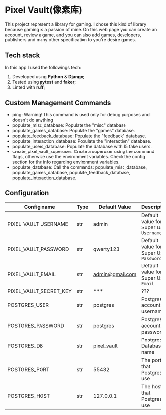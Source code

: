 # Pixel Vault(像素库)
This project represent a library for gaming. I chose this kind of library because gaming is a passion of mine.
On this web page you can create an account, review a game, and you can also add games, developers, publishers and many 
other specification to you're desire games.

## Tech stack
In this app I used the followings tech:
1. Developed using **Python** & **Django**;
2. Tested using **pytest** and **faker**;
3. Linted with **ruff**;

## Custom Management Commands

* ping: Warning! This command is used only for debug purposes and doesn't do anything
* populate_misc_database: Populate the "misc" database
* populate_games_database: Populate the "games" database.
* populate_feedback_database: Populate the "feedback" database.
* populate_interaction_database: Populate the "interaction" database.
* populate_users_database: Populate the database with 15 fake users.
* create_pixel_vault_superuser: Create a superuser using the command flags, otherwise use the environment variables. Check the config section for the info regarding environment variables.
* populate_database: Call the commands: populate_misc_database, populate_games_database, populate_feedback_database, populate_interaction_database.

## Configuration

| Config name                | Type  | Default Value   | Description                             |
|----------------------------|-------|-----------------|-----------------------------------------|
| PIXEL_VAULT_USERNAME       | str   | admin           | Default value for Super User `Username` |
| PIXEL_VAULT_PASSWORD       | str   | qwerty123       | Default value for Super User `Password` |
| PIXEL_VAULT_EMAIL          | str   | admin@gmail.com | Default value for Super User `Email`    |
| PIXEL_VAULT_SECRET_KEY     | str   | ***             | ???                                     |
| POSTGRES_USER              | str   | postgres        | Postgres account username               |
| POSTGRES_PASSWORD          | str   | postgres        | Postgres account password               |
| POSTGRES_DB                | str   | pixel_vault     | Postgres Database name                  |
| POSTGRES_PORT              | str   | 55432           | The port that Postgres use              |
| POSTGRES_HOST              | str   | 127.0.0.1       | The host that Postgres use              |